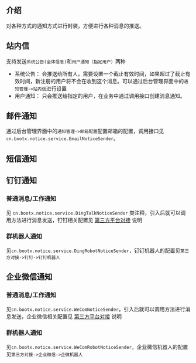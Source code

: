 ## 介绍
对各种方式的通知方式进行封装，方便进行各种消息的推送。
## 站内信
支持发送`系统公告(全体信息)`和`用户通知（指定用户）`两种

- 系统公告： 会推送给所有人，需要设置一个截止有效时间，如果超过了截止有效时间，新注册的用户将不会在收到这个消息。可以通过后台管理界面中的`通知管理->站内信`进行设置
- 用户通知： 只会推送给指定的用户，在业务中通过调用接口创建消息通知。

## 邮件通知
通过后台管理界面中的`通知管理->邮箱配置`配置邮箱的配置，调用接口见`cn.bootx.notice.service.EmailNoticeSender`。
## 短信通知

## 钉钉通知
### 普通消息/工作通知
见 `cn.bootx.notice.service.DingTalkNoticeSender` 类注释，引入后就可以调用方法进行消息发送，钉钉相关配置见 [第三方平台对接](https://www.yuque.com/bootx/bootx-platform/zbee6l) 说明
### 群机器人通知
见`cn.bootx.notice.service.DingRobotNoticeSender`，钉钉机器人的配置见`第三方对接->钉钉->钉钉机器人`
## 企业微信通知
### 普通消息/工作通知
见`cn.bootx.notice.service.WeComNoticeSender`，引入后就可以调用方法进行消息发送，企业微信相关配置见 [第三方平台对接](https://www.yuque.com/bootx/bootx-platform/zbee6l) 说明
### 群机器人通知
见`cn.bootx.notice.service.WeComRobotNoticeSender`，企业微信机器人的配置见`第三方对接->企业微信->企微机器人`
## 

